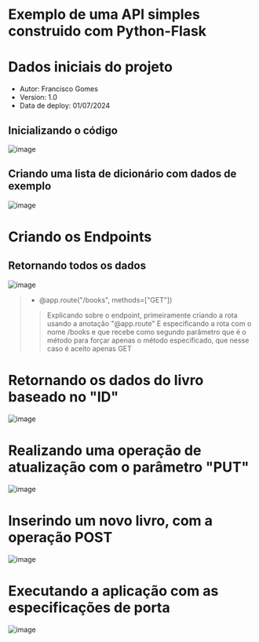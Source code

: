 # Exemplo de uma API simples construido com Python-Flask

# Dados iniciais do projeto
- Autor: Francisco Gomes
- Version: 1.0
- Data de deploy: 01/07/2024

## Inicializando o código

![image](https://github.com/ArretadoLabs/API-example-Python/assets/165390931/a24ceaa0-7ed4-484a-ad7a-09515c93b5c8)

## Criando uma lista de dicionário com dados de exemplo
![image](https://github.com/ArretadoLabs/API-example-Python/assets/165390931/3dfeeab7-88eb-4a21-9469-7fe07b2438b0)


# Criando os Endpoints
## Retornando todos os dados
![image](https://github.com/ArretadoLabs/API-example-Python/assets/165390931/0a801730-de64-44f2-b2a5-db21417353b4)

> - @app.route("/books", methods=["GET"])
>> Explicando sobre o endpoint, primeiramente criando a rota usando a anotação "@app.route"
>> E especificando a rota com o nome /books e que recebe como segundo parâmetro que é o método para forçar apenas o método especificado, que nesse caso é aceito apenas GET

# Retornando os dados do livro baseado no "ID"
![image](https://github.com/ArretadoLabs/API-example-Python/assets/165390931/5b84da60-16d0-4866-9965-faed4d884771)

# Realizando uma operação de atualização com o parâmetro "PUT"
![image](https://github.com/ArretadoLabs/API-example-Python/assets/165390931/3b5f44ff-c065-41f1-8da0-b39eea85b0f6)

# Inserindo um novo livro, com a operação POST
![image](https://github.com/ArretadoLabs/API-example-Python/assets/165390931/40e57948-3044-4d88-8e37-d70f63db5a6c)

# Executando a aplicação com as especificações de porta
![image](https://github.com/ArretadoLabs/API-example-Python/assets/165390931/3faef8c0-4852-4380-a85a-11ed5a9201bd)

